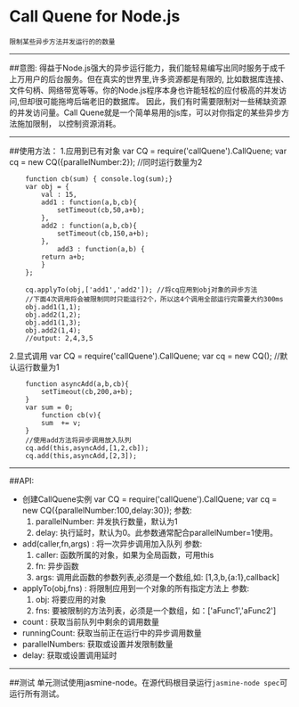# Call Quene for Node.js
    限制某些异步方法并发运行的的数量
***
##意图:
    得益于Node.js强大的异步运行能力，我们能轻易编写出同时服务于成千上万用户的后台服务。但在真实的世界里,许多资源都是有限的,
比如数据库连接、文件句柄、网络带宽等等。你的Node.js程序本身也许能轻松的应付极高的并发访问,但却很可能拖垮后端老旧的数据库。
因此，我们有时需要限制对一些稀缺资源的并发访问量。Call Quene就是一个简单易用的js库，可以对你指定的某些异步方法施加限制，
以控制资源消耗。
***
##使用方法：
   1.应用到已有对象
        var CQ = require('callQuene').CallQuene;
        var cq = new CQ({parallelNumber:2}); //同时运行数量为2

        function cb(sum) { console.log(sum);}
        var obj = {
            val : 15,
            add1 : function(a,b,cb){
                setTimeout(cb,50,a+b);
            },
            add2 : function(a,b,cb){
                setTimeout(cb,150,a+b);
            },
                add3 : function(a,b) {
            return a+b;
            }
        };
    
        cq.applyTo(obj,['add1','add2']); //将cq应用到obj对象的异步方法
        //下面4次调用将会被限制同时只能运行2个，所以这4个调用全部运行完需要大约300ms
        obj.add1(1,1);
        obj.add2(1,2);
        obj.add1(1,3);
        obj.add2(1,4);
        //output: 2,4,3,5

   2.显式调用
        var CQ = require('callQuene').CallQuene;
        var cq = new CQ(); //默认运行数量为1

        function asyncAdd(a,b,cb){
            setTimeout(cb,200,a+b);
        }
        var sum = 0;
            function cb(v){
            sum  += v;
        }
        //使用add方法将异步调用放入队列
        cq.add(this,asyncAdd,[1,2,cb]);
        cq.add(this,asyncAdd,[2,3]);
***
##API:
   *  创建CallQuene实例
        var CQ = require('callQuene').CallQuene;
        var cq = new CQ({parallelNumber:100,delay:30});
      参数:  
        1. parallelNumber: 并发执行数量，默认为1  
        2. delay: 执行延时，默认为0。此参数通常配合parallelNumber=1使用。  
   *  add(caller,fn,args) : 将一次异步调用加入队列
      参数:  
        1. caller: 函数所属的对象，如果为全局函数，可用this  
        2. fn: 异步函数  
        3. args: 调用此函数的参数列表,必须是一个数组,如: [1,3,b,{a:1},callback]
   *  applyTo(obj,fns) : 将限制应用到一个对象的所有指定方法上
      参数:  
        1. obj: 将要应用的对象
        2. fns: 要被限制的方法列表，必须是一个数组，如：['aFunc1','aFunc2']
   *  count : 获取当前队列中剩余的调用数量
   *  runningCount: 获取当前正在运行中的异步调用数量
   *  parallelNumbers: 获取或设置并发限制数量
   *  delay: 获取或设置调用延时

***
##测试
  单元测试使用jasmine-node。在源代码根目录运行`jasmine-node spec`可运行所有测试。